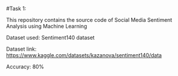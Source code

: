 #Task 1:

This repository contains the source code of Social Media Sentiment Analysis using Machine Learning

Dataset used: Sentiment140 dataset
 
Dataset link: https://www.kaggle.com/datasets/kazanova/sentiment140/data

Accuracy: 80%
